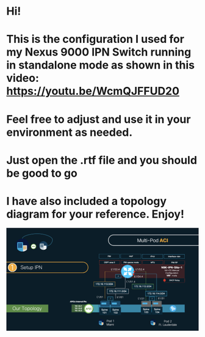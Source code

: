 # Hi! 
# This is the configuration I used for my Nexus 9000 IPN Switch running in standalone mode as shown in this video: https://youtu.be/WcmQJFFUD20
# Feel free to adjust and use it in your environment as needed. 
# Just open the .rtf file and you should be good to go
# I have also included a topology diagram for your reference. Enjoy!

![alt text](https://github.com/carlosteclas/Multipod/blob/main/Topology2.png?raw=true)
